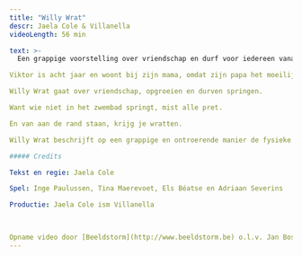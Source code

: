 ```yaml
---
title: "Willy Wrat"
descr: Jaela Cole & Villanella
videoLength: 56 min

text: >-
  Een grappige voorstelling over vriendschap en durf voor iedereen vanaf 6 jaar.

Viktor is acht jaar en woont bij zijn mama, omdat zijn papa het moeilijk heeft met zichzelf. Viktor wil niet zwemmen. In de zwemles van juf Esmeralda wordt Viktor besmet met Willy, de voetwrat.Mama verklaart de oorlog aan Willy. Willy verklaart de oorlog aan iedereen. Tot Viktor vriendschap sluit met Willy.

Willy Wrat gaat over vriendschap, opgroeien en durven springen.

Want wie niet in het zwembad springt, mist alle pret.

En van aan de rand staan, krijg je wratten.

Willy Wrat beschrijft op een grappige en ontroerende manier de fysieke en mentale veerkracht van een kind. Een wratvriendelijke voorstelling gespeeld door de fine fleur van het jeugdtheater.

##### Credits

Tekst en regie: Jaela Cole

Spel: Inge Paulussen, Tina Maerevoet, Els Béatse en Adriaan Severins

Productie: Jaela Cole ism Villanella

‍

Opname video door [Beeldstorm](http://www.beeldstorm.be) o.l.v. Jan Bosteels
---
```

